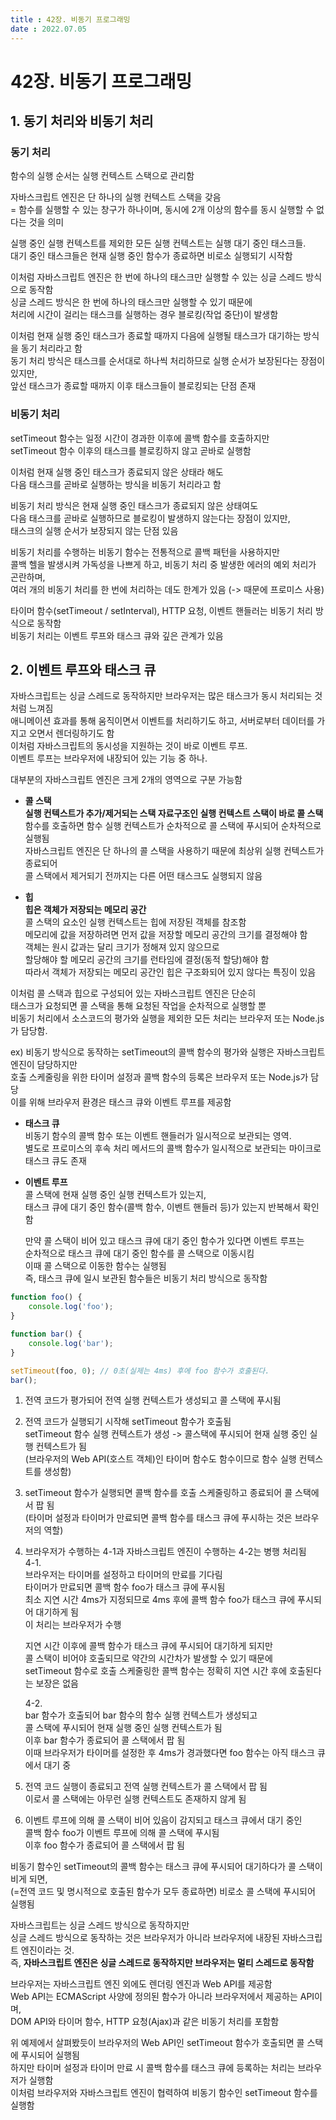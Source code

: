 ```yaml
---
title : 42장. 비동기 프로그래밍  
date : 2022.07.05
---
```


# 42장. 비동기 프로그래밍

## 1. 동기 처리와 비동기 처리

### 동기 처리
함수의 실행 순서는 실행 컨텍스트 스택으로 관리함

자바스크립트 엔진은 단 하나의 실행 컨텍스트 스택을 갖음   
= 함수를 실행할 수 있는 창구가 하나이며, 동시에 2개 이상의 함수를 동시 실행할 수 없다는 것을 의미   

실행 중인 실행 컨텍스트를 제외한 모든 실행 컨텍스트는 실행 대기 중인 태스크들.   
대기 중인 태스크들은 현재 실행 중인 함수가 종료하면 비로소 실행되기 시작함   

이처럼 자바스크립트 엔진은 한 번에 하나의 태스크만 실행할 수 있는 싱글 스레드 방식으로 동작함  
싱글 스레드 방식은 한 번에 하나의 태스크만 실행할 수 있기 때문에   
처리에 시간이 걸리는 태스크를 실행하는 경우 블로킹(작업 중단)이 발생함   

이처럼 현재 실행 중인 태스크가 종료할 때까지 다음에 실행될 태스크가 대기하는 방식을 동기 처리라고 함   
동기 처리 방식은 태스크를 순서대로 하나씩 처리하므로 실행 순서가 보장된다는 장점이 있지만,  
앞선 태스크가 종료할 때까지 이후 태스크들이 블로킹되는 단점 존재


### 비동기 처리
setTimeout 함수는 일정 시간이 경과한 이후에 콜백 함수를 호출하지만   
setTimeout 함수 이후의 태스크를 블로킹하지 않고 곧바로 실행함  

이처럼 현재 실행 중인 태스크가 종료되지 않은 상태라 해도   
다음 태스크를 곧바로 실행하는 방식을 비동기 처리라고 함  

비동기 처리 방식은 현재 실행 중인 태스크가 종료되지 않은 상태여도   
다음 태스크를 곧바로 실행하므로 블로킹이 발생하지 않는다는 장점이 있지만,   
태스크의 실행 순서가 보장되지 않는 단점 있음  

비동기 처리를 수행하는 비동기 함수는 전통적으로 콜백 패턴을 사용하지만     
콜백 헬을 발생시켜 가독성을 나쁘게 하고, 비동기 처리 중 발생한 에러의 예외 처리가 곤란하며,   
여러 개의 비동기 처리를 한 번에 처리하는 데도 한계가 있음 (-> 때문에 프로미스 사용)

타이머 함수(setTimeout / setInterval), HTTP 요청, 이벤트 핸들러는 비동기 처리 방식으로 동작함  
비동기 처리는 이벤트 루프와 태스크 큐와 깊은 관계가 있음


## 2. 이벤트 루프와 태스크 큐
자바스크립트는 싱글 스레드로 동작하지만 브라우저는 많은 태스크가 동시 처리되는 것처럼 느껴짐  
애니메이션 효과를 통해 움직이면서 이벤트를 처리하기도 하고, 서버로부터 데이터를 가지고 오면서 렌더링하기도 함  
이처럼 자바스크립트의 동시성을 지원하는 것이 바로 이벤트 루프.  
이벤트 루프는 브라우저에 내장되어 있는 기능 중 하나.  

대부분의 자바스크립트 엔진은 크게 2개의 영역으로 구분 가능함  
* **콜 스택**  
  **실행 컨텍스트가 추가/제거되는 스택 자료구조인 실행 컨텍스트 스택이 바로 콜 스택**    
  함수를 호출하면 함수 실행 컨텍스트가 순차적으로 콜 스택에 푸시되어 순차적으로 실행됨   
  자바스크립트 엔진은 단 하나의 콜 스택을 사용하기 때문에 최상위 실행 컨텍스트가 종료되어   
  콜 스택에서 제거되기 전까지는 다른 어떤 태스크도 실행되지 않음  
  
* **힙**  
  **힙은 객체가 저장되는 메모리 공간**  
  콜 스택의 요소인 실행 컨텍스트는 힙에 저장된 객체를 참조함  
  메모리에 값을 저장하려면 먼저 값을 저장할 메모리 공간의 크기를 결정해야 함  
  객체는 원시 값과는 달리 크기가 정해져 있지 않으므로   
  할당해야 할 메모리 공간의 크기를 런타임에 결정(동적 할당)해야 함   
  따라서 객체가 저장되는 메모리 공간인 힙은 구조화되어 있지 않다는 특징이 있음

이처럼 콜 스택과 힙으로 구성되어 있는 자바스크립트 엔진은 단순히   
태스크가 요청되면 콜 스택을 통해 요청된 작업을 순차적으로 실행할 뿐     
비동기 처리에서 소스코드의 평가와 실행을 제외한 모든 처리는 브라우저 또는 Node.js가 담당함.   

ex) 비동기 방식으로 동작하는 setTimeout의 콜백 함수의 평가와 실행은 자바스크립트 엔진이 담당하지만   
호출 스케줄링을 위한 타이머 설정과 콜백 함수의 등록은 브라우저 또는 Node.js가 담당   
이를 위해 브라우저 환경은 태스크 큐와 이벤트 루프를 제공함

* **태스크 큐**  
  비동기 함수의 콜백 함수 또는 이벤트 핸들러가 일시적으로 보관되는 영역.  
  별도로 프로미스의 후속 처리 메서드의 콜백 함수가 일시적으로 보관되는 마이크로태스크 큐도 존재

* **이벤트 루프**  
  콜 스택에 현재 실행 중인 실행 컨텍스트가 있는지,   
  태스크 큐에 대기 중인 함수(콜백 함수, 이벤트 핸들러 등)가 있는지 반복해서 확인함  
  
  만약 콜 스택이 비어 있고 태스크 큐에 대기 중인 함수가 있다면 이벤트 루프는    
  순차적으로 태스크 큐에 대기 중인 함수를 콜 스택으로 이동시킴   
  이때 콜 스택으로 이동한 함수는 실행됨  
  즉, 태스크 큐에 일시 보관된 함수들은 비동기 처리 방식으로 동작함


```js
function foo() {
    console.log('foo');
}

function bar() {
    console.log('bar');
}

setTimeout(foo, 0); // 0초(실제는 4ms) 후에 foo 함수가 호출된다.
bar();
```
1. 전역 코드가 평가되어 전역 실행 컨텍스트가 생성되고 콜 스택에 푸시됨
2. 전역 코드가 실행되기 시작해 setTimeout 함수가 호출됨   
   setTimeout 함수 실행 컨텍스트가 생성 -> 콜스택에 푸시되어 현재 실행 중인 실행 컨텍스트가 됨  
   (브라우저의 Web API(호스트 객체)인 타이머 함수도 함수이므로 함수 실행 컨텍스트를 생성함)
3. setTimeout 함수가 실행되면 콜백 함수를 호출 스케줄링하고 종료되어 콜 스택에서 팝 됨   
   (타이머 설정과 타이머가 만료되면 콜백 함수를 태스크 큐에 푸시하는 것은 브라우저의 역할)
4. 브라우저가 수행하는 4-1과 자바스크립트 엔진이 수행하는 4-2는 병행 처리됨  
   4-1.   
   브라우저는 타이머를 설정하고 타이머의 만료를 기다림  
   타이머가 만료되면 콜백 함수 foo가 태스크 큐에 푸시됨  
   최소 지연 시간 4ms가 지정되므로 4ms 후에 콜백 함수 foo가 태스크 큐에 푸시되어 대기하게 됨   
   이 처리는 브라우저가 수행   

   지연 시간 이후에 콜백 함수가 태스크 큐에 푸시되어 대기하게 되지만   
   콜 스택이 비어야 호출되므로 약간의 시간차가 발생할 수 있기 때문에  
   setTimeout 함수로 호출 스케줄링한 콜백 함수는 정확히 지연 시간 후에 호출된다는 보장은 없음  
   
   4-2.   
   bar 함수가 호출되어 bar 함수의 함수 실행 컨텍스트가 생성되고   
   콜 스택에 푸시되어 현재 실행 중인 실행 컨텍스트가 됨  
   이후 bar 함수가 종료되어 콜 스택에서 팝 됨  
   이때 브라우저가 타이머를 설정한 후 4ms가 경과했다면 foo 함수는 아직 태스크 큐에서 대기 중
5. 전역 코드 실행이 종료되고 전역 실행 컨텍스트가 콜 스택에서 팝 됨   
   이로서 콜 스택에는 아무런 실행 컨텍스트도 존재하지 않게 됨
6. 이벤트 루프에 의해 콜 스택이 비어 있음이 감지되고 태스크 큐에서 대기 중인   
   콜백 함수 foo가 이벤트 루프에 의해 콜 스택에 푸시됨     
   이후 foo 함수가 종료되어 콜 스택에서 팝 됨


비동기 함수인 setTimeout의 콜백 함수는 태스크 큐에 푸시되어 대기하다가 콜 스택이 비게 되면,   
(=전역 코드 및 명시적으로 호출된 함수가 모두 종료하면) 비로소 콜 스택에 푸시되어 실행됨  

자바스크립트는 싱글 스레드 방식으로 동작하지만     
싱글 스레드 방식으로 동작하는 것은 브라우저가 아니라 브라우저에 내장된 자바스크립트 엔진이라는 것.   
즉, **자바스크립트 엔진은 싱글 스레드로 동작하지만 브라우저는 멀티 스레드로 동작함**

브라우저는 자바스크립트 엔진 외에도 렌더링 엔진과 Web API를 제공함   
Web API는 ECMAScript 사양에 정의된 함수가 아니라 브라우저에서 제공하는 API이며,   
DOM API와 타이머 함수, HTTP 요청(Ajax)과 같은 비동기 처리를 포함함   

위 예제에서 살펴봤듯이 브라우저의 Web API인 setTimeout 함수가 호출되면 콜 스택에 푸시되어 실행됨    
하지만 타이머 설정과 타이머 만료 시 콜백 함수를 태스크 큐에 등록하는 처리는 브라우저가 실행함   
이처럼 브라우저와 자바스크립트 엔진이 협력하여 비동기 함수인 setTimeout 함수를 실행함
